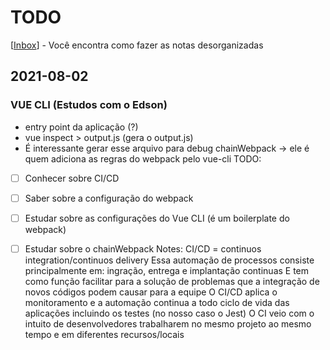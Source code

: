 # TODO

[[Inbox]] - Você encontra como fazer as notas desorganizadas

## 2021-08-02 
### VUE CLI (Estudos com o Edson) 
- entry point da aplicação (?)
- vue inspect > output.js (gera o output.js)
- É interessante gerar esse arquivo para debug
chainWebpack -> ele é quem adiciona as regras do webpack pelo vue-cli 
TODO: 
- [ ] Conhecer sobre CI/CD
- [ ] Saber sobre a configuração do webpack
- [ ] Estudar sobre as configurações do Vue CLI (é um boilerplate do webpack)
- [ ] Estudar sobre o chainWebpack 
Notes: 
CI/CD = continuos integration/continuos delivery
Essa automação de processos consiste principalmente em: ingração, entrega e implantação continuas
E tem como função facilitar para a solução de problemas que a integração de novos códigos podem causar para a equipe
O CI/CD aplica o monitoramento e a automação continua a todo ciclo de vida das aplicações 
incluindo os testes (no nosso caso o Jest)
O CI veio com o intuito de desenvolvedores trabalharem no mesmo projeto ao mesmo tempo e em diferentes recursos/locais


[//begin]: # "Autogenerated link references for markdown compatibility"
[Inbox]: inbox "Inbox"
[//end]: # "Autogenerated link references"